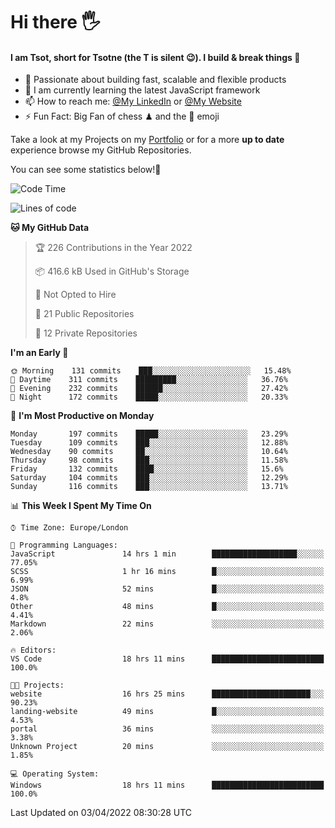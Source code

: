 # Hi there :raised_hand_with_fingers_splayed:
#### I am Tsot, short for Tsotne (the T is silent :wink:). I build & break things :space_invader:
- :telescope: Passionate about building fast, scalable and flexible products
- :seedling: I am currently learning the latest JavaScript framework 
- :mailbox: How to reach me: [@My LinkedIn](https://www.linkedin.com/in/tsotne-gvadzabia/) or [@My Website](https://tsotne.co.uk/contact)
- :zap: Fun Fact: Big Fan of chess ♟ and the 👾 emoji

Take a look at my Projects on my [Portfolio](https://tsotne.co.uk/) or for a more **up to date** experience browse my GitHub Repositories.

You can see some statistics below!:space_invader:
<!--START_SECTION:waka-->
![Code Time](http://img.shields.io/badge/Code%20Time-610%20hrs-blue)

![Lines of code](https://img.shields.io/badge/From%20Hello%20World%20I%27ve%20Written-2%20Million%20lines%20of%20code-blue)

**🐱 My GitHub Data** 

> 🏆 226 Contributions in the Year 2022
 > 
> 📦 416.6 kB Used in GitHub's Storage 
 > 
> 🚫 Not Opted to Hire
 > 
> 📜 21 Public Repositories 
 > 
> 🔑 12 Private Repositories  
 > 
**I'm an Early 🐤** 

```text
🌞 Morning    131 commits    ███░░░░░░░░░░░░░░░░░░░░░░   15.48% 
🌆 Daytime    311 commits    █████████░░░░░░░░░░░░░░░░   36.76% 
🌃 Evening    232 commits    ██████░░░░░░░░░░░░░░░░░░░   27.42% 
🌙 Night      172 commits    █████░░░░░░░░░░░░░░░░░░░░   20.33%

```
📅 **I'm Most Productive on Monday** 

```text
Monday       197 commits    █████░░░░░░░░░░░░░░░░░░░░   23.29% 
Tuesday      109 commits    ███░░░░░░░░░░░░░░░░░░░░░░   12.88% 
Wednesday    90 commits     ██░░░░░░░░░░░░░░░░░░░░░░░   10.64% 
Thursday     98 commits     ███░░░░░░░░░░░░░░░░░░░░░░   11.58% 
Friday       132 commits    ████░░░░░░░░░░░░░░░░░░░░░   15.6% 
Saturday     104 commits    ███░░░░░░░░░░░░░░░░░░░░░░   12.29% 
Sunday       116 commits    ███░░░░░░░░░░░░░░░░░░░░░░   13.71%

```


📊 **This Week I Spent My Time On** 

```text
⌚︎ Time Zone: Europe/London

💬 Programming Languages: 
JavaScript               14 hrs 1 min        ███████████████████░░░░░░   77.05% 
SCSS                     1 hr 16 mins        █░░░░░░░░░░░░░░░░░░░░░░░░   6.99% 
JSON                     52 mins             █░░░░░░░░░░░░░░░░░░░░░░░░   4.8% 
Other                    48 mins             █░░░░░░░░░░░░░░░░░░░░░░░░   4.41% 
Markdown                 22 mins             ░░░░░░░░░░░░░░░░░░░░░░░░░   2.06%

🔥 Editors: 
VS Code                  18 hrs 11 mins      █████████████████████████   100.0%

🐱‍💻 Projects: 
website                  16 hrs 25 mins      ██████████████████████░░░   90.23% 
landing-website          49 mins             █░░░░░░░░░░░░░░░░░░░░░░░░   4.53% 
portal                   36 mins             ░░░░░░░░░░░░░░░░░░░░░░░░░   3.38% 
Unknown Project          20 mins             ░░░░░░░░░░░░░░░░░░░░░░░░░   1.85%

💻 Operating System: 
Windows                  18 hrs 11 mins      █████████████████████████   100.0%

```


 Last Updated on 03/04/2022 08:30:28 UTC
<!--END_SECTION:waka-->
